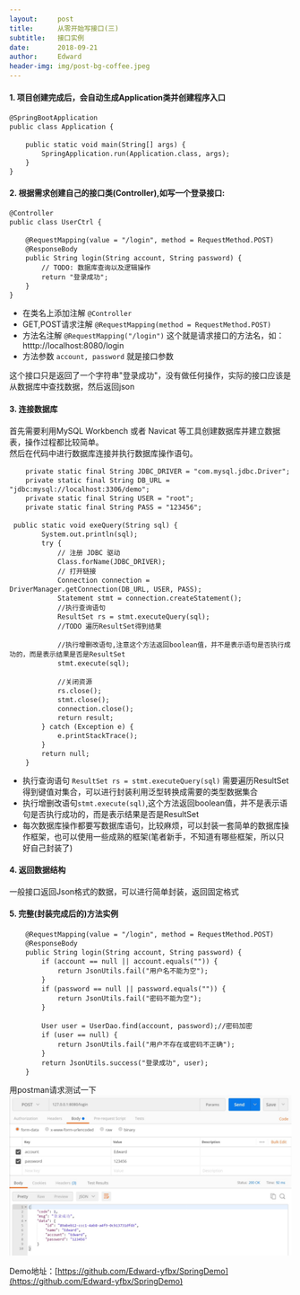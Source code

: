 ```yaml
---
layout:     post
title:      从零开始写接口(三)
subtitle:   接口实例
date:       2018-09-21
author:     Edward
header-img: img/post-bg-coffee.jpeg
---
```


#### 1. 项目创建完成后，会自动生成Application类并创建程序入口
```
@SpringBootApplication
public class Application {

    public static void main(String[] args) {
        SpringApplication.run(Application.class, args);
    }
}
```

#### 2. 根据需求创建自己的接口类(Controller),如写一个登录接口:
```
@Controller
public class UserCtrl {

    @RequestMapping(value = "/login", method = RequestMethod.POST)
    @ResponseBody
    public String login(String account, String password) {
        // TODO: 数据库查询以及逻辑操作
        return "登录成功";
    }
}
```
- 在类名上添加注解 `@Controller`
- GET,POST请求注解  `@RequestMapping(method = RequestMethod.POST)`
- 方法名注解 `@RequestMapping("/login")` 这个就是请求接口的方法名，如：htttp://localhost:8080/login
- 方法参数 `account, password` 就是接口参数  

这个接口只是返回了一个字符串"登录成功"，没有做任何操作，实际的接口应该是从数据库中查找数据，然后返回json  
#### 3. 连接数据库
首先需要利用MySQL Workbench 或者 Navicat 等工具创建数据库并建立数据表，操作过程都比较简单。  
然后在代码中进行数据库连接并执行数据库操作语句。
```
    private static final String JDBC_DRIVER = "com.mysql.jdbc.Driver";
    private static final String DB_URL = "jdbc:mysql://localhost:3306/demo";
    private static final String USER = "root";
    private static final String PASS = "123456";
    
 public static void exeQuery(String sql) {
        System.out.println(sql);
        try {
            // 注册 JDBC 驱动
            Class.forName(JDBC_DRIVER);
            // 打开链接
            Connection connection = DriverManager.getConnection(DB_URL, USER, PASS);
            Statement stmt = connection.createStatement();
            //执行查询语句
            ResultSet rs = stmt.executeQuery(sql);
            //TODO 遍历ResultSet得到结果
            
            //执行增删改语句,注意这个方法返回boolean值，并不是表示语句是否执行成功的，而是表示结果是否是ResultSet
            stmt.execute(sql);
            
            //关闭资源
            rs.close();
            stmt.close();
            connection.close();
            return result;
        } catch (Exception e) {
            e.printStackTrace();
        }
        return null;
    }
```

- 执行查询语句 `ResultSet rs = stmt.executeQuery(sql)` 需要遍历ResultSet得到键值对集合，可以进行封装利用泛型转换成需要的类型数据集合
- 执行增删改语句`stmt.execute(sql)`,这个方法返回boolean值，并不是表示语句是否执行成功的，而是表示结果是否是ResultSet
- 每次数据库操作都要写数据库语句，比较麻烦，可以封装一套简单的数据库操作框架，也可以使用一些成熟的框架(笔者新手，不知道有哪些框架，所以只好自己封装了)

#### 4. 返回数据结构
  一般接口返回Json格式的数据，可以进行简单封装，返回固定格式

#### 5. 完整(封装完成后的)方法实例
```
    @RequestMapping(value = "/login", method = RequestMethod.POST)
    @ResponseBody
    public String login(String account, String password) {
        if (account == null || account.equals("")) {
            return JsonUtils.fail("用户名不能为空");
        }
        if (password == null || password.equals("")) {
            return JsonUtils.fail("密码不能为空");
        }

        User user = UserDao.find(account, password);//密码加密
        if (user == null) {
            return JsonUtils.fail("用户不存在或密码不正确");
        }
        return JsonUtils.success("登录成功", user);
    }
```

用postman请求测试一下
![](/img/postman_login.jpg)



Demo地址：[https://github.com/Edward-yfbx/SpringDemo](https://github.com/Edward-yfbx/SpringDemo)

